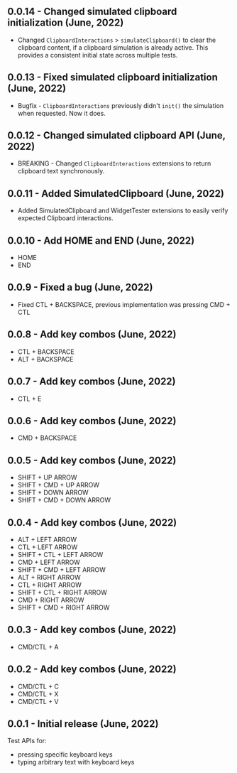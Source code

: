 ## 0.0.14 - Changed simulated clipboard initialization (June, 2022)

* Changed `ClipboardInteractions` > `simulateClipboard()` to clear the clipboard content, if a clipboard simulation is already active. This provides a consistent initial state across multiple tests.

## 0.0.13 - Fixed simulated clipboard initialization (June, 2022)

* Bugfix - `ClipboardInteractions` previously didn't `init()` the simulation when requested. Now it does.

## 0.0.12 - Changed simulated clipboard API (June, 2022)

* BREAKING - Changed `ClipboardInteractions` extensions to return clipboard text synchronously.

## 0.0.11 - Added SimulatedClipboard (June, 2022)

* Added SimulatedClipboard and WidgetTester extensions to easily verify expected Clipboard interactions.

## 0.0.10 - Add HOME and END (June, 2022)

* HOME
* END

## 0.0.9 - Fixed a bug (June, 2022)

* Fixed CTL + BACKSPACE, previous implementation was pressing CMD + CTL

## 0.0.8 - Add key combos (June, 2022)

* CTL + BACKSPACE
* ALT + BACKSPACE

## 0.0.7 - Add key combos (June, 2022)

* CTL + E

## 0.0.6 - Add key combos (June, 2022)

* CMD + BACKSPACE

## 0.0.5 - Add key combos (June, 2022)

* SHIFT + UP ARROW
* SHIFT + CMD + UP ARROW
* SHIFT + DOWN ARROW
* SHIFT + CMD + DOWN ARROW

## 0.0.4 - Add key combos (June, 2022)

* ALT + LEFT ARROW
* CTL + LEFT ARROW
* SHIFT + CTL + LEFT ARROW
* CMD + LEFT ARROW
* SHIFT + CMD + LEFT ARROW
* ALT + RIGHT ARROW
* CTL + RIGHT ARROW
* SHIFT + CTL + RIGHT ARROW
* CMD + RIGHT ARROW
* SHIFT + CMD + RIGHT ARROW

## 0.0.3 - Add key combos (June, 2022)

* CMD/CTL + A 

## 0.0.2 - Add key combos (June, 2022)

* CMD/CTL + C
* CMD/CTL + X
* CMD/CTL + V 

## 0.0.1 - Initial release (June, 2022)

Test APIs for:
* pressing specific keyboard keys
* typing arbitrary text with keyboard keys
